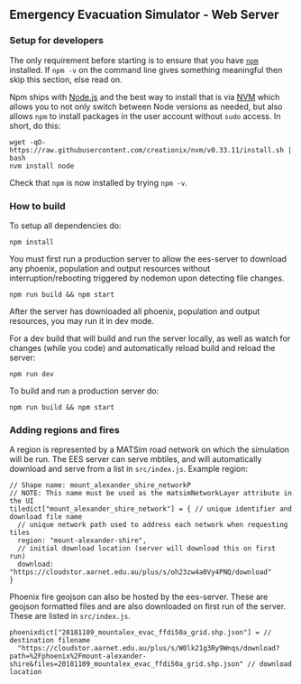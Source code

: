 ## Emergency Evacuation Simulator - Web Server

### Setup for developers

The only requirement before starting is to ensure that you have
[`npm`](https://www.npmjs.com/get-npm) installed. If `npm -v` on the
command line gives something meaningful then skip this section,
else read on.

Npm ships with [Node.js](https://nodejs.org/en/) and the best way to
install that is via [NVM](https://github.com/creationix/nvm#installation)
which allows you to not only switch between Node versions as needed, but
also allows `npm` to install packages in the user account without
`sudo` access. In short, do this:
```
wget -qO- https://raw.githubusercontent.com/creationix/nvm/v0.33.11/install.sh | bash
nvm install node
```
Check that `npm` is now installed by trying `npm -v`.


### How to build

To setup all dependencies do:
```
npm install
```

You must first run a production server to allow the ees-server to download
any phoenix, population and output resources without interruption/rebooting
triggered by nodemon upon detecting file changes.
```
npm run build && npm start

```
After the server has downloaded all phoenix, population and output resources,
you may run it in dev mode.


For a dev build that will build and run the server locally, as well as watch for changes (while you code) and automatically reload build and reload the server:
```
npm run dev
```

To build and run a production server do:
```
npm run build && npm start
```

### Adding regions and fires
A region is represented by a MATSim road network on which the simulation will be run.
The EES server can serve mbtiles, and will automatically download and serve from a list
in `src/index.js`. Example region:
```
// Shape name: mount_alexander_shire_networkP
// NOTE: This name must be used as the matsimNetworkLayer attribute in the UI
tiledict["mount_alexander_shire_network"] = { // unique identifier and download file name
  // unique network path used to address each network when requesting tiles
  region: "mount-alexander-shire",
  // initial download location (server will download this on first run)
  download: "https://cloudstor.aarnet.edu.au/plus/s/oh23zw4a0Vy4PNQ/download"
}
```


Phoenix fire geojson can also be hosted by the ees-server. These are geojson formatted files
and are also downloaded on first run of the server. These are listed in `src/index.js`.
```
phoenixdict["20181109_mountalex_evac_ffdi50a_grid.shp.json"] = // destination filename
  "https://cloudstor.aarnet.edu.au/plus/s/W0lk21g3Ry9Wnqs/download?path=%2Fphoenix%2Fmount-alexander-shire&files=20181109_mountalex_evac_ffdi50a_grid.shp.json" // download location
```

